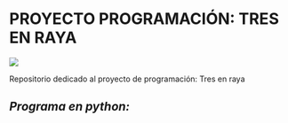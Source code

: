 # PROYECTO PROGRAMACIÓN: TRES EN RAYA
![](https://img2.apkgit.com/7e/com.appsmoviles.tresenraya/26.08.19/icon.png)  

Repositorio dedicado al proyecto de programación: Tres en raya  

## ***Programa en python:***
